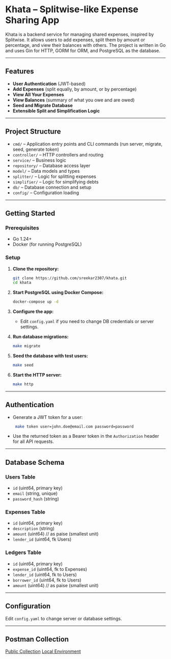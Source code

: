 # Khata – Splitwise-like Expense Sharing App

Khata is a backend service for managing shared expenses, inspired by Splitwise. It allows users to add expenses, split them by amount or percentage, and view their balances with others. The project is written in Go and uses Gin for HTTP, GORM for ORM, and PostgreSQL as the database.

---

## Features

- **User Authentication** (JWT-based)
- **Add Expenses** (split equally, by amount, or by percentage)
- **View All Your Expenses**
- **View Balances** (summary of what you owe and are owed)
- **Seed and Migrate Database**
- **Extensible Split and Simplification Logic**

---

## Project Structure

- `cmd/` – Application entry points and CLI commands (run server, migrate, seed, generate token)
- `controller/` – HTTP controllers and routing
- `service/` – Business logic
- `repository/` – Database access layer
- `model/` – Data models and types
- `splitter/` – Logic for splitting expenses
- `simplifier/` – Logic for simplifying debts
- `db/` – Database connection and setup
- `config/` – Configuration loading

---

## Getting Started

### Prerequisites

- Go 1.24+
- Docker (for running PostgreSQL)

### Setup

1. **Clone the repository:**
   ```sh
   git clone https://github.com/sreekar2307/khata.git 
   cd khata
   ```

2. **Start PostgreSQL using Docker Compose:**
   ```sh
   docker-compose up -d
   ```

3. **Configure the app:**
   - Edit `config.yaml` if you need to change DB credentials or server settings.

4. **Run database migrations:**
   ```sh
   make migrate 
   ```

5. **Seed the database with test users:**
   ```sh
   make seed
   ```

6. **Start the HTTP server:**
   ```sh
   make http
   ```

---

## Authentication

- Generate a JWT token for a user:
  ```sh
   make token user=john.doe@email.com password=password
  ```
- Use the returned token as a Bearer token in the `Authorization` header for all API requests.

---

## Database Schema

### Users Table
- `id` (uint64, primary key)
- `email` (string, unique)
- `password_hash` (string)

### Expenses Table
- `id` (uint64, primary key)
- `description` (string)
- `amount` (uint64) // as paise (smallest unit)
- `lender_id` (uint64, fk Users)

### Ledgers Table
- `id` (uint64, primary key)
- `expense_id` (uint64, fk to Expenses)
- `lender_id` (uint64, fk to Users)
- `borrower_id` (uint64, fk to Users)
- `amount` (uint64) // as paise (smallest unit)

---

## Configuration

Edit `config.yaml` to change server or database settings.

---

## Postman Collection

[Public Collection](https://github.com/sreekar2307/khata/blob/main/postman/khata.postman_collection.json)
[Local Environment](https://github.com/sreekar2307/khata/blob/main/postman/local.postman_environment.json)

